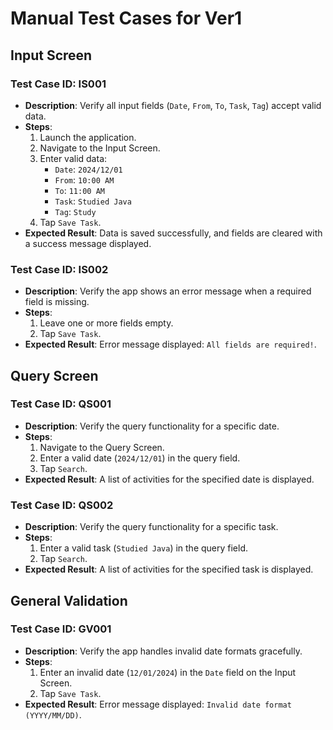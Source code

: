 
# Manual Test Cases for Ver1

## **Input Screen**
### **Test Case ID**: IS001
- **Description**: Verify all input fields (`Date`, `From`, `To`, `Task`, `Tag`) accept valid data.
- **Steps**:
  1. Launch the application.
  2. Navigate to the Input Screen.
  3. Enter valid data:
     - `Date`: `2024/12/01`
     - `From`: `10:00 AM`
     - `To`: `11:00 AM`
     - `Task`: `Studied Java`
     - `Tag`: `Study`
  4. Tap `Save Task`.
- **Expected Result**: Data is saved successfully, and fields are cleared with a success message displayed.

### **Test Case ID**: IS002
- **Description**: Verify the app shows an error message when a required field is missing.
- **Steps**:
  1. Leave one or more fields empty.
  2. Tap `Save Task`.
- **Expected Result**: Error message displayed: `All fields are required!`.

## **Query Screen**
### **Test Case ID**: QS001
- **Description**: Verify the query functionality for a specific date.
- **Steps**:
  1. Navigate to the Query Screen.
  2. Enter a valid date (`2024/12/01`) in the query field.
  3. Tap `Search`.
- **Expected Result**: A list of activities for the specified date is displayed.

### **Test Case ID**: QS002
- **Description**: Verify the query functionality for a specific task.
- **Steps**:
  1. Enter a valid task (`Studied Java`) in the query field.
  2. Tap `Search`.
- **Expected Result**: A list of activities for the specified task is displayed.

## **General Validation**
### **Test Case ID**: GV001
- **Description**: Verify the app handles invalid date formats gracefully.
- **Steps**:
  1. Enter an invalid date (`12/01/2024`) in the `Date` field on the Input Screen.
  2. Tap `Save Task`.
- **Expected Result**: Error message displayed: `Invalid date format (YYYY/MM/DD)`.

